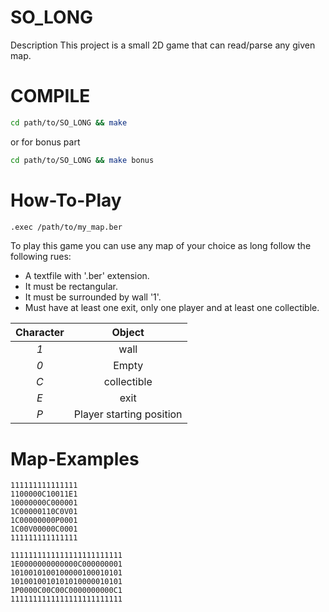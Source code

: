 # SO_LONG
Description This project is a small 2D game that can read/parse any given map.
# COMPILE
```Bash
cd path/to/SO_LONG && make
```
or for bonus part
```Bash
cd path/to/SO_LONG && make bonus
```
# How-To-Play

```Bash
.exec /path/to/my_map.ber
```
To play this game you can use any map of your choice as long follow the following rues:
* A textfile with '.ber' extension.
* It must be rectangular.
* It must be surrounded by wall '1'.
* Must have at least one exit, only one player and at least one collectible.

|  Character  |          Object          |
|:-----------:|:------------------------:|
|     *1*     | wall                     |
|     *0*     | Empty                    |
|     *C*     | collectible              |
|     *E*     | exit                     |
|     *P*     | Player starting position |
# Map-Examples
```
111111111111111
1100000C10011E1
10000000C000001
1C00000110C0V01
1C00000000P0001
1C00V00000C0001
111111111111111
```
```
1111111111111111111111111
1E0000000000000C000000001
1010010100100000100010101
1010010010101010000010101
1P0000C00C00C0000000000C1
1111111111111111111111111
```

